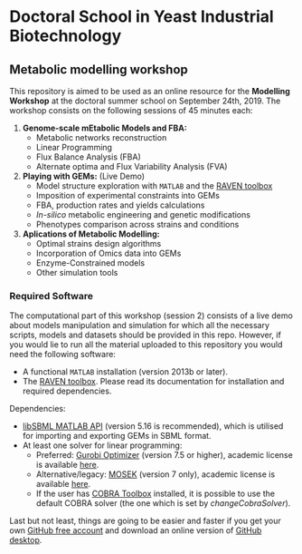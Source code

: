 # Doctoral School in Yeast Industrial Biotechnology
## Metabolic modelling workshop
This repository is aimed to be used as an online resource for the **Modelling Workshop** at the doctoral summer school on September 24th, 2019. The workshop consists on the following sessions of 45 minutes each:

1. **Genome-scale mEtabolic Models and FBA:** 
    - Metabolic networks reconstruction 
    - Linear Programming
    - Flux Balance Analysis (FBA)
    - Alternate optima and Flux Variability Analysis (FVA)
2. **Playing with GEMs:** (Live Demo) 
    - Model structure exploration with `MATLAB` and the [RAVEN toolbox](https://github.com/SysBioChalmers/RAVEN/wiki) 
    - Imposition of experimental constraints into GEMs
    - FBA, production rates and yields calculations
    - *In-silico* metabolic engineering and genetic modifications
    - Phenotypes comparison across strains and conditions
3. **Aplications of Metabolic Modelling:**
    - Optimal strains design algorithms
    - Incorporation of Omics data into GEMs
    - Enzyme-Constrained models
    - Other simulation tools

### Required Software
The computational part of this workshop (session 2) consists of a live demo about models manipulation and simulation for which all the necessary scripts, models and datasets should be provided in this repo. However, if you would lie to run all the material uploaded to this repository you would need the following software:
- A functional `MATLAB` installation (version 2013b or later).
- The [RAVEN toolbox](https://github.com/SysBioChalmers/RAVEN). Please read its documentation for installation and required dependencies.

Dependencies:

- [libSBML MATLAB API](https://sourceforge.net/projects/sbml/files/libsbml/5.16.0/stable/MATLAB%20interface/) (version 5.16 is recommended), which is utilised for importing and exporting GEMs in SBML format. 
- At least one solver for linear programming:
  * Preferred: [Gurobi Optimizer](http://www.gurobi.com/downloads/gurobi-optimizer) (version 7.5 or higher), academic license is available [here](https://www.gurobi.com/downloads/end-user-license-agreement-academic/).
  * Alternative/legacy: [MOSEK](https://www.mosek.com/downloads/list/7/) (version 7 only), academic license is available [here](https://www.mosek.com/products/academic-licenses/).
  * If the user has [COBRA Toolbox](https://github.com/opencobra/cobratoolbox) installed, it is possible to use the default COBRA solver (the one which is set by _changeCobraSolver_).

Last but not least, things are going to be easier and faster if you get your own [GitHub free account](https://github.com/join?source=header-home) and download an online version of [GitHub desktop](https://desktop.github.com/).